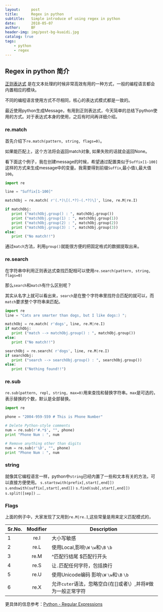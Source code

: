 ```yaml
---
layout:     post
title:      Regex in python
subtitle:   Simple introduce of using regex in python
date:       2018-05-07
author:     BF
header-img: img/post-bg-kuaidi.jpg
catalog: true
tags:
    - python
    - regex
---
```

## Regex in python 简介
[正则表达式](https://en.wikipedia.org/wiki/Regular_expression) 是在文本处理的时候非常高效有用的一种方式，一般的编程语言都会内置相应的模块。

不同的编程语言使用方式不尽相同，核心的表达式模式都是一致的。

最近使用python生成Message，有用到正则表达式，今天简单的总结下python使用的方式。对于表达式本身的使用，之后有时间再详细介绍。

### re.match
首先介绍下`re.match(pattern, string, flags=0)`。

如果能匹配上，这个方法将会返回match对象, 如果失败的话就会返回None。

看下面这个例子，我在创建message的时候，希望通过配置类似于`Suffix[1-100]`这样的方式来生成message中的变量。我需要得到前缀`Suffix`,最小值`1`,最大值`100`。
```python
import re

line = "Suffix[1-100]"

matchObj = re.match( r'(.*)\[(.*?)-(.*?)\]', line, re.M|re.I)

if matchObj:
   print ("matchObj.group() : ", matchObj.group())
   print ("matchObj.group(1) : ", matchObj.group(1))
   print ("matchObj.group(2) : ", matchObj.group(2))
   print ("matchObj.group(3) : ", matchObj.group(3))
else:
   print ("No match!!")
```
通过`match`方法，利用`group()`就能很方便的把固定格式的数据提取出来。

### re.search
在字符串中利用正则表达式查找匹配相可以使用`re.search(pattern, string, flags=0)`

那么`search`和`match`有什么区别呢？

其实从名字上就可以看出来，`search`是在整个字符串里找符合匹配的就可以，而`match`要求整个字符串来匹配。
```python 
import re
line = "Cats are smarter than dogs, but I like dogs:) ";

matchObj = re.match( r'dogs', line, re.M|re.I)
if matchObj:
   print ("match --> matchObj.group() : ", matchObj.group())
else:
   print ("No match!!")

searchObj = re.search( r'dogs', line, re.M|re.I)
if searchObj:
   print ("search --> searchObj.group() : ", searchObj.group())
else:
   print ("Nothing found!!")
```

### re.sub
`re.sub(pattern, repl, string, max=0)`用来查找和替换字符串。`max`是可选的，表示替换的个数，默认是全部替换。


```python 
import re

phone = "2004-959-559 # This is Phone Number"

# Delete Python-style comments
num = re.sub(r'#.*$', "", phone)
print "Phone Num : ", num

# Remove anything other than digits
num = re.sub(r'\D', "", phone)    
print "Phone Num : ", num
```

### string
就像其它编程语言一样，python中`string`已经内置了一些和文本有关的方法，可以直接方便使用。
`s.startswith(prefix[,start[,end]])`
`s.endswith(suffix[,start[,end]])`
`s.find(sub[,start[,end]])`
`s.split([sep])`
...

### Flags
上面的例子中，大家发现了又用到`re.M|re.I`,这些常量是用来定义匹配模式的，

| Sr.No.   |      Modifier | Description          |
|----------|:-------------:|----------------------|
| 1        |  re.I         | 大小写敏感              |
| 2        |  re.L         | 使用Local,影响`\W` `\w`和`\B` `\b`|
| 3        |  re.M         | ^匹配行结尾  $匹配行开头  |
| 4        |  re.S         | 让`.`匹配任何字符，包括换行 |
| 5        |  re.U         | 使用Unicode编码 影响`\W` `\w`和`\B` `\b` |
| 6        |  re.X         | 允许`cuter`语法，忽略空白(在[]或者\）,并将#做为一般正常字符|


更具体的信息参考：[Python - Regular Expressions](https://www.tutorialspoint.com/python/python_reg_expressions.htm)
